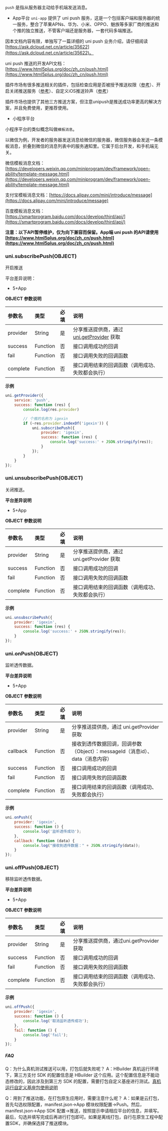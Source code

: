 `push` 是指从服务器主动给手机端发送消息。

- App平台
`uni-app` 提供了 uni push 服务，这是一个包括客户端和服务器的统一服务，整合了苹果APNs、华为、小米、OPPO、魅族等多家厂商的推送和个推的独立推送，不管客户端还是服务器，一套代码多端推送。

因本文档内容有限，单独写了一篇详细的 uni push 业务介绍，请仔细阅读 [https://ask.dcloud.net.cn/article/35622](https://ask.dcloud.net.cn/article/35622)。

uni push 推送的开发API文档：[https://www.html5plus.org/doc/zh_cn/push.html](https://www.html5plus.org/doc/zh_cn/push.html)

插件市场有很多推送相关的插件，包括检查应用是否被授予推送权限（[参考](https://ext.dcloud.net.cn/plugin?id=594)）、开启关闭推送服务（[参考](https://ext.dcloud.net.cn/plugin?id=727)）、自定义iOS推送铃声（[参考](https://ext.dcloud.net.cn/plugin?id=690)）

插件市场也提供了其他三方推送方案，但注意unipush是推送成功率更高的解决方案，并且免费使用，更推荐使用。

- 小程序平台

小程序平台的类似概念叫做`模板消息`。

以微信为例，开发者的服务器发送消息给微信的服务器，微信服务器会发送一条模板消息，折叠到微信的消息列表中的服务通知里。它属于后台开发，和手机端无关。

微信模板消息文档：[https://developers.weixin.qq.com/miniprogram/dev/framework/open-ability/template-message.html](https://developers.weixin.qq.com/miniprogram/dev/framework/open-ability/template-message.html)

支付宝模板消息文档：[https://docs.alipay.com/mini/introduce/message](https://docs.alipay.com/mini/introduce/message)

百度模板消息文档：[https://smartprogram.baidu.com/docs/develop/third/api/](https://smartprogram.baidu.com/docs/develop/third/api/)

**注意：以下API暂停维护，仅为向下兼容而保留。App端 uni push 的API请使用 [https://www.html5plus.org/doc/zh_cn/push.html](https://www.html5plus.org/doc/zh_cn/push.html)**

### uni.subscribePush(OBJECT)

开启推送

平台差异说明：
- 5+App

**OBJECT 参数说明**

|参数名|类型|必填|说明|
|:-|:-|:-|:-|
|provider|String|是|分享推送提供商，通过 [uni.getProvider](/api/plugins/provider) 获取|
|success|Function|否|接口调用成功的回调|
|fail|Function|否|接口调用失败的回调函数|
|complete|Function|否|接口调用结束的回调函数（调用成功、失败都会执行）|


**示例**
```javascript
uni.getProvider({
	service: 'push',
	success: function (res) {
		console.log(res.provider)

		// 个推的名称为 igexin
		if (~res.provider.indexOf('igexin')) {
			uni.subscribePush({
				provider: 'igexin',
				success: function (res) {
					console.log('success:' + JSON.stringify(res));
				}
			});
		}
	}
});
```

### uni.unsubscribePush(OBJECT)

关闭推送。

**平台差异说明**

- 5+App

**OBJECT 参数说明**

|参数名|类型|必填|说明|
|:-|:-|:-|:-|
|provider|String|是|分享推送提供商，通过 uni.getProvider 获取|
|success|Function|否|接口调用成功的回调|
|fail|Function|否|接口调用失败的回调函数|
|complete|Function|否|接口调用结束的回调函数（调用成功、失败都会执行）|

**示例**

```javascript
uni.unsubscribePush({
	provider: 'igexin',
	success: function (res) {
		console.log('success:' + JSON.stringify(res));
	}
});
```

### uni.onPush(OBJECT)

监听透传数据。

**平台差异说明**

- 5+App

**OBJECT 参数说明**

|参数名|类型|必填|说明|
|:-|:-|:-|:-|
|provider|String|是|分享推送提供商，通过 uni.getProvider 获取|
|callback|Function|否|接收到透传数据回调，回调参数（Object）：messageId（消息id）、data（消息内容）|
|success|Function|否|接口调用成功的回调|
|fail|Function|否|接口调用失败的回调函数|
|complete|Function|否|接口调用结束的回调函数（调用成功、失败都会执行）|

**示例**

```javascript
uni.onPush({
	provider: 'igexin',
	success: function () {
		console.log('监听透传成功');
	},
	callback: function (data) {
		console.log("接收到透传数据：" + JSON.stringify(data));
	}
});
```

### uni.offPush(OBJECT)

移除监听透传数据。

**平台差异说明**

- 5+App

**OBJECT 参数说明**

|参数名|类型|必填|说明|
|:-|:-|:-|:-|
|provider|String|是|分享推送提供商，通过uni.getProvider获取|
|success|Function|否|接口调用成功的回调|
|fail|Function|否|接口调用失败的回调函数|
|complete|Function|否|接口调用结束的回调函数（调用成功、失败都会执行）|


**示例**
```javascript
uni.offPush({
	provider: 'igexin',
	success: function () {
		console.log('取消监听透传成功');
	},
	fail: function () {
		console.log('fail');
	}
});
```


##### FAQ

Q：为什么真机测试推送可以用，打包后就失败呢？
A：HBuilder 真机运行环境下，第三方支付 SDK 的配置信息是 HBuilder 这个应用。这个配置信息是不能动态修改的，因此涉及到第三方 SDK 的配置，需要打包自定义基座进行测试。[真机运行自定义基座包使用说明](http://ask.dcloud.net.cn/article/12723)

Q：用到了推送功能，在打包原生应用时，需要注意什么呢？
A：如果是云打包，首先勾选权限配置，manifest.json->App 模块权限配置->Push。然后，manifest.json->App SDK 配置->推送，按照提示申请相应平台的信息，并填写。最后，勾选并填写完成后再进行打包即可。如果是离线打包，自行在原生工程中配置SDK，并确保选择了推送模块。
